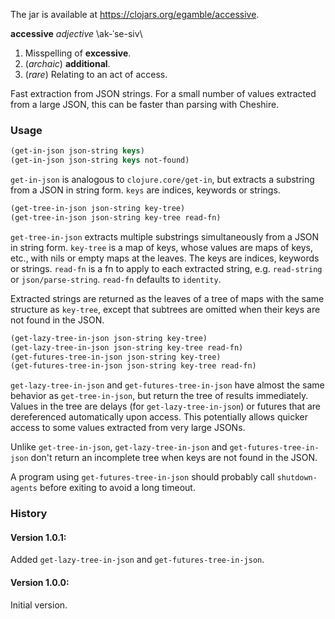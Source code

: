 The jar is available at https://clojars.org/egamble/accessive.

__accessive__ _adjective_ \ak-ˈse-siv\

1. Misspelling of __excessive__.
2. (_archaic_) __additional__.
3. (_rare_) Relating to an act of access.

Fast extraction from JSON strings. For a small number of values extracted from a large JSON, this can be faster than parsing with Cheshire.

### Usage

```clojure
(get-in-json json-string keys)
(get-in-json json-string keys not-found)
```

`get-in-json` is analogous to `clojure.core/get-in`, but extracts a substring from a JSON in string form. `keys` are indices, keywords or strings.

```clojure
(get-tree-in-json json-string key-tree)
(get-tree-in-json json-string key-tree read-fn)
```

`get-tree-in-json` extracts multiple substrings simultaneously from a JSON in string form. `key-tree` is a map of keys, whose values are maps of keys, etc., with nils or empty maps at the leaves. The keys are indices, keywords or strings. `read-fn` is a fn to apply to each extracted string, e.g. `read-string` or `json/parse-string`. `read-fn` defaults to `identity`.

Extracted strings are returned as the leaves of a tree of maps with the same structure as `key-tree`, except that subtrees are omitted when their keys are not found in the JSON.

```clojure
(get-lazy-tree-in-json json-string key-tree)
(get-lazy-tree-in-json json-string key-tree read-fn)
(get-futures-tree-in-json json-string key-tree)
(get-futures-tree-in-json json-string key-tree read-fn)
```

`get-lazy-tree-in-json` and `get-futures-tree-in-json` have almost the same behavior as `get-tree-in-json`, but return the tree of results immediately. Values in the tree are delays (for `get-lazy-tree-in-json`) or futures that are dereferenced automatically upon access. This potentially allows quicker access to some values extracted from very large JSONs.

Unlike `get-tree-in-json`, `get-lazy-tree-in-json` and `get-futures-tree-in-json` don't return an incomplete tree when keys are not found in the JSON.

A program using `get-futures-tree-in-json` should probably call `shutdown-agents` before exiting to avoid a long timeout.

### History

#### Version 1.0.1:

Added `get-lazy-tree-in-json` and `get-futures-tree-in-json`.

#### Version 1.0.0:

Initial version.

